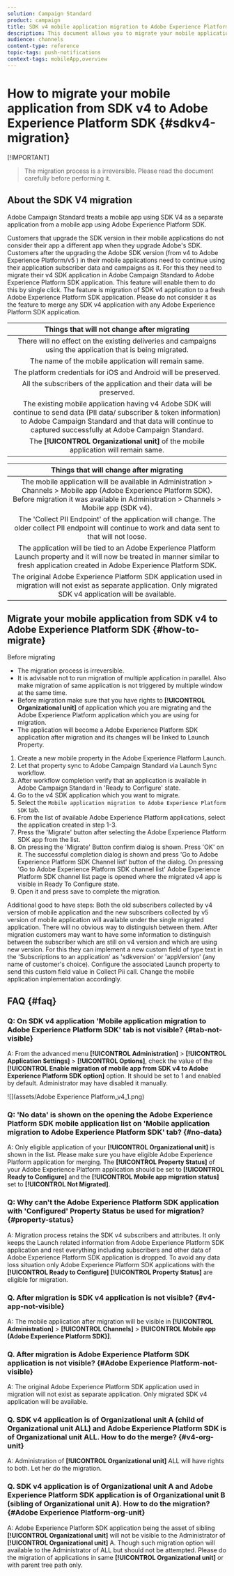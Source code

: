 ```yaml
---
solution: Campaign Standard
product: campaign
title: SDK v4 mobile application migration to Adobe Experience Platform SDK
description: This document allows you to migrate your mobile application from SDK v4 to Adobe Experience Platform SDK
audience: channels
content-type: reference
topic-tags: push-notifications
context-tags: mobileApp,overview
---
```


# How to migrate your mobile application from SDK v4 to Adobe Experience Platform SDK {#sdkv4-migration}

[!IMPORTANT]
>
> The migration process is a irreversible. Please read the document carefully before performing it.

## About the SDK V4 migration

Adobe Campaign Standard treats a mobile app using SDK V4 as a separate application from a mobile app using Adobe Experience Platform SDK.

Customers that upgrade the SDK version in their mobile applications do not consider their app a different app when they upgrade Adobe's SDK. Customers after the upgrading the Adobe SDK version (from v4 to Adobe Experience Platform/v5 ) in their mobile applications need to continue using their application subscriber data and campaigns as it. For this they need to migrate their v4 SDK application in Adobe Campaign Standard to Adobe Experience Platform SDK application.
This feature will enable them to do this by single click. The feature is migration of SDK v4 application to a fresh Adobe Experience Platform SDK application. Please do not consider it as the feature to merge any SDK v4 application with any Adobe Experience Platform SDK application.


| Things that will not change after migrating |
|:-:|
| There will no effect on the existing deliveries and campaigns using the application that is being migrated.  |
| The name of the mobile application will remain same. |
| The platform credentials for iOS and Android will be preserved.  |
| All the subscribers of the application and their data will be preserved. |
| The existing mobile application having v4 Adobe SDK will continue to send data (PII data/ subscriber & token information) to Adobe Campaign Standard and that data will continue to captured successfully at Adobe Campaign Standard.  |
| The **[!UICONTROL Organizational unit]** of the mobile application will remain same. |

| Things that will change after migrating  |
|:-:|
| The mobile application will be available in Administration > Channels > Mobile app (Adobe Experience Platform SDK). Before migration it was available in Administration > Channels > Mobile app (SDK v4).  |
| The 'Collect PII Endpoint' of the application will change. The older collect PII endpoint will continue to work and data sent to that will not loose. |
| The application will be tied to an Adobe Experience Platform Launch property and it will now be treated in manner similar to fresh application created in Adobe Experience Platform SDK.  |
|  The original Adobe Experience Platform SDK application used in migration will not exist as separate application. Only migrated SDK v4 application will be available. |

## Migrate your mobile application from SDK v4 to Adobe Experience Platform SDK {#how-to-migrate}

Before migrating

* The migration process is irreversible.
* It is advisable not to run migration of multiple application in parallel. Also make migration of same application is not triggered by multiple window at the same time.
* Before migration make sure that you have rights to **[!UICONTROL Organizational unit]** of application which you are migrating and the Adobe Experience Platform application which you are using for migration.
* The application will become a Adobe Experience Platform SDK application after migration and its changes will be linked to Launch Property.

1. Create a new mobile property in the Adobe Experience Platform Launch.
1. Let that property sync to Adobe Campaign Standard via Launch Sync workflow.
1. After workflow completion verify that an application is available in Adobe Campaign Standard in 'Ready to Configure' state.
1. Go to the v4 SDK application which you want to migrate.
1. Select the `Mobile application migration to Adobe Experience Platform SDK` tab.
1. From the list of available Adobe Experience Platform applications, select the application created in step 1-3.
1. Press the 'Migrate' button after selecting the Adobe Experience Platform SDK app from the list.
1. On pressing the 'Migrate' Button confirm dialog is shown. Press 'OK' on it.
The successful completion dialog is shown and press 'Go to Adobe Experience Platform SDK Channel list' button of the dialog.
On pressing 'Go to Adobe Experience Platform SDK channel list' Adobe Experience Platform SDK channel list page is opened where the migrated v4 app is visible in Ready To Configure state.
1. Open it and press save to complete the migration.

Additional good to have steps:
Both the old subscribers collected by v4 version of mobile application and the new subscribers collected by v5 version of mobile application will available under the single migrated application. There will no obvious way to distinguish between them. After migration customers may want to have some information to distinguish between the subscriber which are still on v4 version and which are using new version. For this they can implement a new custom field of type text in the 'Subscriptions to an application' as 'sdkversion' or 'appVersion' (any name of customer's choice). Configure the associated Launch property to send this custom field value in Collect Pii call. Change the mobile application implementation accordingly.

## FAQ {#faq}

### Q: On SDK v4 application 'Mobile application migration to Adobe Experience Platform SDK' tab is not visible? {#tab-not-visible}

A: From the advanced menu **[!UICONTROL Administration]** > **[!UICONTROL Application Settings]** > **[!UICONTROL Options]**, check the value of the **[!UICONTROL Enable migration of mobile app from SDK v4 to Adobe Experience Platform SDK option]** option. It should be set to 1 and enabled by default. Administrator may have disabled it manually.

![](assets/Adobe Experience Platform_v4_1.png)

### Q: 'No data' is shown on the opening the Adobe Experience Platform SDK mobile application list on 'Mobile application migration to Adobe Experience Platform SDK' tab? {#no-data}

A: Only eligible application of your **[!UICONTROL Organizational unit]** is shown in the list. Please make sure you have eligible Adobe Experience Platform application for merging. The **[!UICONTROL Property Status]** of your Adobe Experience Platform application should be set to **[!UICONTROL Ready to Configure]**  and the **[!UICONTROL Mobile app migration status]** set to **[!UICONTROL Not Migrated]**.

### Q: Why can't the Adobe Experience Platform SDK application with 'Configured' Property Status be used for migration? {#property-status}

A: Migration process retains the SDK v4 subscribers and attributes. It only keeps the Launch related information from Adobe Experience Platform SDK application and rest everything including subscribers and other data of Adobe Experience Platform SDK application is dropped. To avoid any data loss situation only Adobe Experience Platform SDK applications with the **[!UICONTROL Ready to Configure]** **[!UICONTROL Property Status]** are eligible for migration.

### Q. After migration is SDK v4 application is not visible? {#v4-app-not-visible}

A: The mobile application after migration will be visible in **[!UICONTROL Administration]** > **[!UICONTROL Channels]** > **[!UICONTROL Mobile app (Adobe Experience Platform SDK)]**.

### Q. After migration is Adobe Experience Platform SDK application is not visible? {#Adobe Experience Platform-not-visible}

A: The original Adobe Experience Platform SDK application used in migration will not exist as separate application. Only migrated SDK v4 application will be available.

### Q. SDK v4 application is of Organizational unit A (child of Organizational unit ALL) and Adobe Experience Platform SDK is of Organizational unit ALL. How to do the merge? {#v4-org-unit}

A: Administration of **[!UICONTROL Organizational unit]** ALL will have rights to both. Let her do the migration.

### Q. SDK v4 application is of Organizational unit A and Adobe Experience Platform SDK application is of Organizational unit B (sibling of Organizational unit A). How to do the migration? {#Adobe Experience Platform-org-unit}

A: Adobe Experience Platform SDK application being the asset of sibling **[!UICONTROL Organizational unit]** will not be visible to the Administrator of **[!UICONTROL Organizational unit]** A. Though such migration option will available to the Administrator of ALL but should not be attempted. Please do the migration of applications in same **[!UICONTROL Organizational unit]** or with parent tree path only.